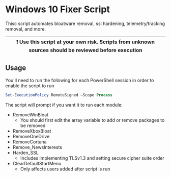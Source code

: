 # Windows 10 Fixer Script

Thisc script automates bloatware removal, ssl hardening, telemetry/tracking removal, and more.

| ❗ Use this script at your own risk.  Scripts from unknown sources should be reviewed before execution |
|----------------------------------------------------------------------------------------------------------------------|

## Usage

You'll need to run the following for each PowerShell session in order to enable the script to run
```powershell
Set-ExecutionPolicy RemoteSigned –Scope Process
```

The script will prompt if you want it to run each module:
- RemoveWinBloat
  - You should first edit the array variable to add or remove packages to be removed
- RemoveXboxBloat
- RemoveOneDrive
- RemoveCortana
- Remove_NewsInterests
- Harden_SSL
  - Includes implementing TLSv1.3 and setting secure cipher suite order
- ClearDefaultStartMenu
  - Only affects users added after script is run

